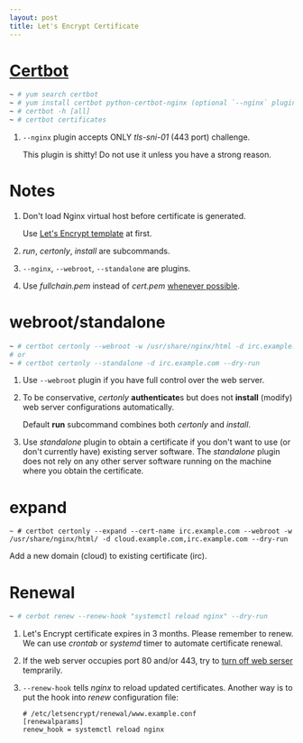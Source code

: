 ```yaml
---
layout: post
title: Let's Encrypt Certificate
---
```


# [Certbot](https://certbot.eff.org/docs/using.html)

```bash
~ # yum search certbot
~ # yum install certbot python-certbot-nginx (optional `--nginx` plugin)
~ # certbot -h [all]
~ # certbot certificates
```

1. `--nginx` plugin accepts ONLY *tls-sni-01* (443 port) challenge.

   This plugin is shitty! Do not use it unless you have a strong reason.

# Notes

1. Don't load Nginx virtual host before certificate is generated.

   Use [Let's Encrypt template](/2017/04/11/nginx) at first.
2. *run*, *certonly*, *install* are subcommands.
3. `--nginx`, `--webroot`, `--standalone` are plugins.
4. Use *fullchain.pem* instead of *cert.pem* [whenever possible](https://github.com/v2ray/v2ray-core/issues/509#issuecomment-319321002).

# webroot/standalone

```bash
~ # certbot certonly --webroot -w /usr/share/nginx/html -d irc.example.com --dry-run
# or
~ # certbot certonly --standalone -d irc.example.com --dry-run
```

1. Use `--webroot` plugin if you have full control over the web server.
1. To be conservative, *certonly* **authenticate**s but does not **install** (modify) web server configurations automatically.

   Default **run** subcommand combines both *certonly* and *install*.
2. Use *standalone* plugin to obtain a certificate if you don't want to use (or don't currently have) existing server software. The *standalone* plugin does not rely on any other server software running on the machine where you obtain the certificate.

# expand

```
~ # certbot certonly --expand --cert-name irc.example.com --webroot -w /usr/share/nginx/html/ -d cloud.example.com,irc.example.com --dry-run
```

Add a new domain (cloud) to existing certificate (irc).

# Renewal

```bash
~ # cerbot renew --renew-hook "systemctl reload nginx" --dry-run
```

1. Let's Encrypt certificate expires in 3 months. Please remember to renew. We can use *crontab* or *systemd* timer to automate certificate renewal.
2. If the web server occupies port 80 and/or 443, try to [turn off web serser](https://certbot.eff.org/docs/using.html#standalone) temprarily.
3. `--renew-hook` tells *nginx* to reload updated certificates. Another way is to put the hook into *renew* configuration file:

   ```
   # /etc/letsencrypt/renewal/www.example.conf
   [renewalparams]
   renew_hook = systemctl reload nginx
   ```
